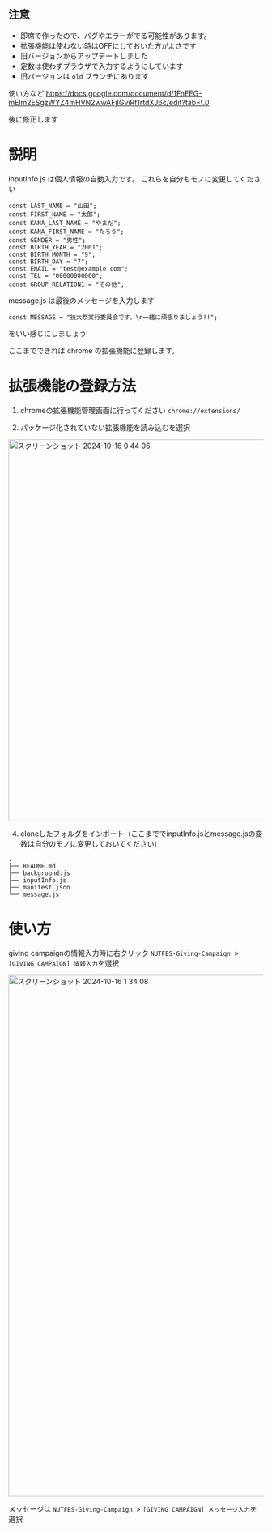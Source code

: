 ## 注意
- 即席で作ったので、バグやエラーがでる可能性があります。
- 拡張機能は使わない時はOFFにしておいた方がよさです
- 旧バージョンからアップデートしました
- 定数は使わずブラウザで入力するようにしています
- 旧バージョンは `old` ブランチにあります

使い方など
https://docs.google.com/document/d/1FnEEG-mElm2ESgzWYZ4mHVN2wwAFjIGviRf1rtdXJ6c/edit?tab=t.0


後に修正します
# 説明

inputInfo.js は個人情報の自動入力です。
これらを自分もモノに変更してください

```
const LAST_NAME = "山田";
const FIRST_NAME = "太郎";
const KANA_LAST_NAME = "やまだ";
const KANA_FIRST_NAME = "たろう";
const GENDER = "男性";
const BIRTH_YEAR = "2001";
const BIRTH_MONTH = "9";
const BIRTH_DAY = "7";
const EMAIL = "test@example.com";
const TEL = "00000000000";
const GROUP_RELATION1 = "その他";
```

message.js は最後のメッセージを入力します

```
const MESSAGE = "技大祭実行委員会です。\n一緒に頑張りましょう!!";
```

をいい感じにしましょう

ここまでできれば chrome の拡張機能に登録します。

# 拡張機能の登録方法

1. chromeの拡張機能管理画面に行ってください 
`chrome://extensions/`

2. パッケージ化されていない拡張機能を読み込むを選択

<img width="754" alt="スクリーンショット 2024-10-16 0 44 06" src="https://github.com/user-attachments/assets/b99fc5ed-1974-46f4-ad2f-6d891041d858">

4. cloneしたフォルダをインポート（ここまででinputInfo.jsとmessage.jsの変数は自分のモノに変更しておいてください)
```
.
├── README.md
├── background.js
├── inputInfo.js
├── manifest.json
└── message.js
```

# 使い方
giving campaignの情報入力時に右クリック
`NUTFES-Giving-Campaign `> `[GIVING CAMPAIGN] 情報入力`を選択

<img width="1030" alt="スクリーンショット 2024-10-16 1 34 08" src="https://github.com/user-attachments/assets/eed9d0fc-5a79-47ee-8635-a96d18518da5">


メッセージは
`NUTFES-Giving-Campaign `> `[GIVING CAMPAIGN] メッセージ入力`を選択
